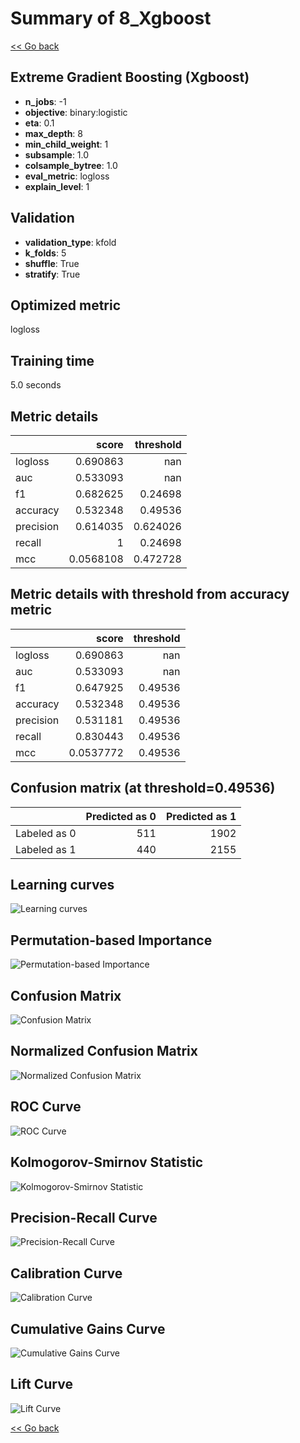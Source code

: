 # Summary of 8_Xgboost

[<< Go back](../README.md)


## Extreme Gradient Boosting (Xgboost)
- **n_jobs**: -1
- **objective**: binary:logistic
- **eta**: 0.1
- **max_depth**: 8
- **min_child_weight**: 1
- **subsample**: 1.0
- **colsample_bytree**: 1.0
- **eval_metric**: logloss
- **explain_level**: 1

## Validation
 - **validation_type**: kfold
 - **k_folds**: 5
 - **shuffle**: True
 - **stratify**: True

## Optimized metric
logloss

## Training time

5.0 seconds

## Metric details
|           |     score |   threshold |
|:----------|----------:|------------:|
| logloss   | 0.690863  |  nan        |
| auc       | 0.533093  |  nan        |
| f1        | 0.682625  |    0.24698  |
| accuracy  | 0.532348  |    0.49536  |
| precision | 0.614035  |    0.624026 |
| recall    | 1         |    0.24698  |
| mcc       | 0.0568108 |    0.472728 |


## Metric details with threshold from accuracy metric
|           |     score |   threshold |
|:----------|----------:|------------:|
| logloss   | 0.690863  |   nan       |
| auc       | 0.533093  |   nan       |
| f1        | 0.647925  |     0.49536 |
| accuracy  | 0.532348  |     0.49536 |
| precision | 0.531181  |     0.49536 |
| recall    | 0.830443  |     0.49536 |
| mcc       | 0.0537772 |     0.49536 |


## Confusion matrix (at threshold=0.49536)
|              |   Predicted as 0 |   Predicted as 1 |
|:-------------|-----------------:|-----------------:|
| Labeled as 0 |              511 |             1902 |
| Labeled as 1 |              440 |             2155 |

## Learning curves
![Learning curves](learning_curves.png)

## Permutation-based Importance
![Permutation-based Importance](permutation_importance.png)
## Confusion Matrix

![Confusion Matrix](confusion_matrix.png)


## Normalized Confusion Matrix

![Normalized Confusion Matrix](confusion_matrix_normalized.png)


## ROC Curve

![ROC Curve](roc_curve.png)


## Kolmogorov-Smirnov Statistic

![Kolmogorov-Smirnov Statistic](ks_statistic.png)


## Precision-Recall Curve

![Precision-Recall Curve](precision_recall_curve.png)


## Calibration Curve

![Calibration Curve](calibration_curve_curve.png)


## Cumulative Gains Curve

![Cumulative Gains Curve](cumulative_gains_curve.png)


## Lift Curve

![Lift Curve](lift_curve.png)



[<< Go back](../README.md)
